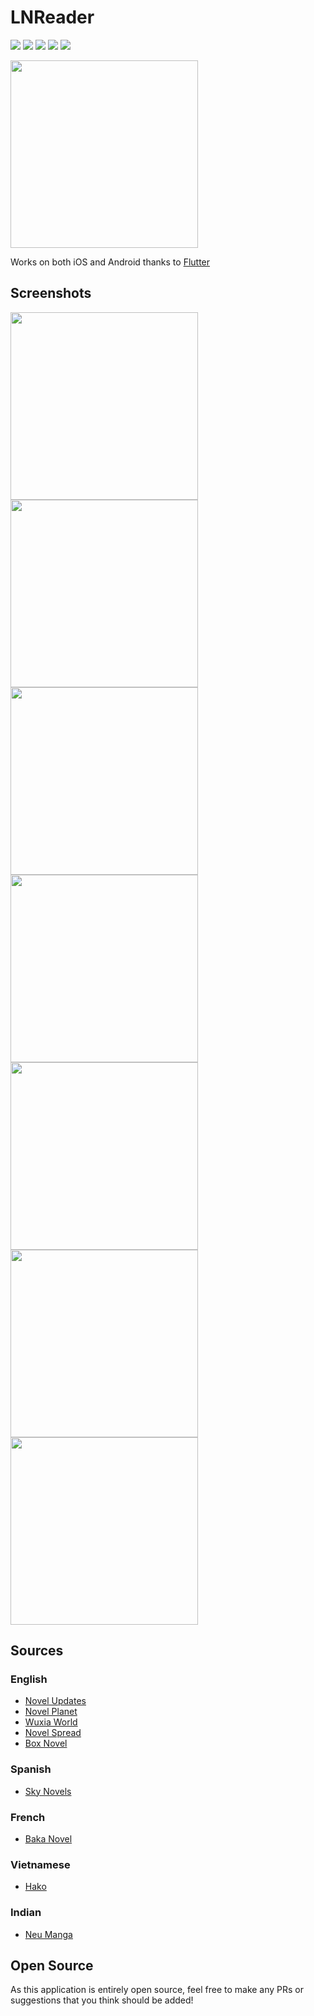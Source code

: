# LNReader

[![](https://img.shields.io/badge/-F--Droid-a4c639.svg?logo=Android&labelColor=7A7A7A&logoColor=white)](#)
[![](https://img.shields.io/badge/-Play%20Store-ef6c00.svg?logo=Google%20Play&labelColor=7A7A7A&logoColor=white)](https://play.google.com/store/apps/details?id=me.sedlar.ln_reader)
[![](https://img.shields.io/badge/-App%20Store-blue.svg?logo=Apple&labelColor=7A7A7A&logoColor=white)](https://github.com/TSedlar/LNReader/issues/8)
[![](https://img.shields.io/badge/-Donate-orange.svg?logo=Patreon&labelColor=7A7A7A)](https://www.patreon.com/bePatron?c=954360)
[![](https://img.shields.io/badge/-Donate-blue.svg?logo=Paypal&labelColor=7A7A7A)](https://paypal.me/TSedlar)

<img src="assets/images/release/android/feature_graphic.png" width="300" />


Works on both iOS and Android thanks to [Flutter](https://flutter.dev/)

## Screenshots

<p>
  <img src="assets/images/release/android/ss1.png" width="300" />
  <img src="assets/images/release/android/ss2.png" width="300" />
  <img src="assets/images/release/android/ss3.png" width="300" />
  <img src="assets/images/release/android/ss4.png" width="300" />
  <img src="assets/images/release/android/ss5.png" width="300" />
  <img src="assets/images/release/android/ss6.png" width="300" />
  <img src="assets/images/release/android/ss7.png" width="300" />
</p>

## Sources

### English
- [Novel Updates](https://www.novelupdates.com)
- [Novel Planet](https://novelplanet.com/)
- [Wuxia World](https://wuxiaworld.online/)
- [Novel Spread](https://www.novelspread.com/)
- [Box Novel](https://boxnovel.com/)

### Spanish
- [Sky Novels](https://www.skynovels.net/)

### French
- [Baka Novel](https://www.bakanovel.com/)

### Vietnamese
- [Hako](https://ln.hako.re/)

### Indian
- [Neu Manga](https://neumanga.tv/)

## Open Source

As this application is entirely open source, feel free to make any PRs or suggestions that you think should be added!

